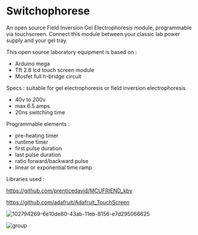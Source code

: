 # Switchophorese
An open source Field Inversion Gel Electrophoresis module, programmable via touchscreen.
Connect this module between your classic lab power supply and your gel tray.

This open source laboratory equipment is based on :

- Arduino mega
- Tft 2.8 lcd touch screen module
- Mosfet full h-bridge circuit

Specs : suitable for gel electrophoresis or field inversion electrophoresis

- 40v to 200v
- max 6.5 amps
- 20ns switching time

Programmable elements :

- pre-heating timer
- runtime timer
- first pulse duration
- last pulse duration
- ratio forward/backward pulse
- linear or exponential time ramp

Libraries used :

https://github.com/prenticedavid/MCUFRIEND_kbv

https://github.com/adafruit/Adafruit_TouchScreen

![102794269-6e10de80-43ab-11eb-8156-e7d295066625](https://user-images.githubusercontent.com/84445386/118828240-605d7780-b8bd-11eb-9069-ffc0e54f67ed.jpg)


![group](https://user-images.githubusercontent.com/84445386/118958045-568d5000-b961-11eb-83b9-2e7a44948cfc.png)
